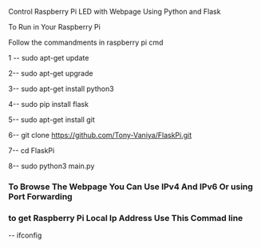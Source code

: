 Control Raspberry Pi LED with Webpage  Using Python and Flask




To Run in Your Raspberry Pi 

Follow the commandments in raspberry pi cmd


1 --
  sudo apt-get update
 
2--
  sudo apt-get upgrade

3--
  sudo apt-get install python3
  
4--
  sudo pip install flask
  
5--
  sudo apt-get install git
  
6--
  git clone https://github.com/Tony-Vaniya/FlaskPi.git
  
7--
  cd FlaskPi
  
8--
  sudo python3 main.py
  



 

### To Browse The Webpage You Can Use IPv4 And IPv6 Or using Port Forwarding 

### to get Raspberry Pi Local Ip Address Use This Commad line
  --  ifconfig
